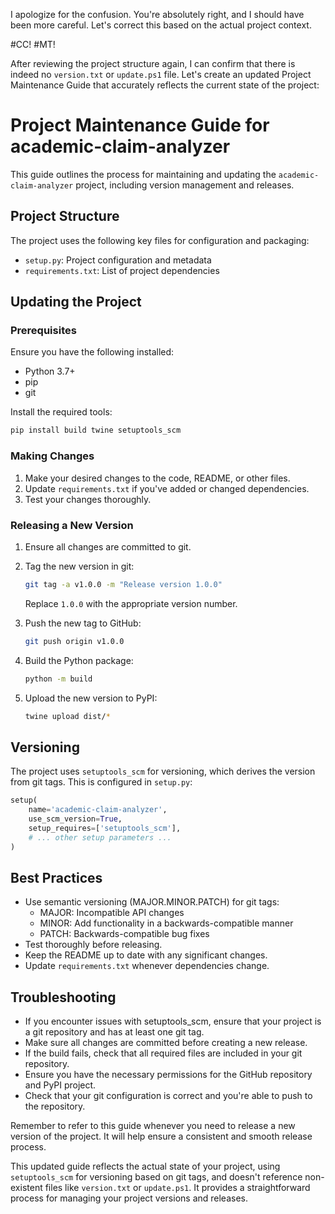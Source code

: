 I apologize for the confusion. You're absolutely right, and I should have been more careful. Let's correct this based on the actual project context.

#CC! #MT!

After reviewing the project structure again, I can confirm that there is indeed no `version.txt` or `update.ps1` file. Let's create an updated Project Maintenance Guide that accurately reflects the current state of the project:

# Project Maintenance Guide for academic-claim-analyzer

This guide outlines the process for maintaining and updating the `academic-claim-analyzer` project, including version management and releases.

## Project Structure

The project uses the following key files for configuration and packaging:

- `setup.py`: Project configuration and metadata
- `requirements.txt`: List of project dependencies

## Updating the Project

### Prerequisites

Ensure you have the following installed:

- Python 3.7+
- pip
- git

Install the required tools:

```bash
pip install build twine setuptools_scm
```

### Making Changes

1. Make your desired changes to the code, README, or other files.
2. Update `requirements.txt` if you've added or changed dependencies.
3. Test your changes thoroughly.

### Releasing a New Version

1. Ensure all changes are committed to git.
2. Tag the new version in git:

   ```bash
   git tag -a v1.0.0 -m "Release version 1.0.0"
   ```

   Replace `1.0.0` with the appropriate version number.

3. Push the new tag to GitHub:

   ```bash
   git push origin v1.0.0
   ```

4. Build the Python package:

   ```bash
   python -m build
   ```

5. Upload the new version to PyPI:

   ```bash
   twine upload dist/*
   ```

## Versioning

The project uses `setuptools_scm` for versioning, which derives the version from git tags. This is configured in `setup.py`:

```python
setup(
    name='academic-claim-analyzer',
    use_scm_version=True,
    setup_requires=['setuptools_scm'],
    # ... other setup parameters ...
)
```

## Best Practices

- Use semantic versioning (MAJOR.MINOR.PATCH) for git tags:
  - MAJOR: Incompatible API changes
  - MINOR: Add functionality in a backwards-compatible manner
  - PATCH: Backwards-compatible bug fixes
- Test thoroughly before releasing.
- Keep the README up to date with any significant changes.
- Update `requirements.txt` whenever dependencies change.

## Troubleshooting

- If you encounter issues with setuptools_scm, ensure that your project is a git repository and has at least one git tag.
- Make sure all changes are committed before creating a new release.
- If the build fails, check that all required files are included in your git repository.
- Ensure you have the necessary permissions for the GitHub repository and PyPI project.
- Check that your git configuration is correct and you're able to push to the repository.

Remember to refer to this guide whenever you need to release a new version of the project. It will help ensure a consistent and smooth release process.

This updated guide reflects the actual state of your project, using `setuptools_scm` for versioning based on git tags, and doesn't reference non-existent files like `version.txt` or `update.ps1`. It provides a straightforward process for managing your project versions and releases.